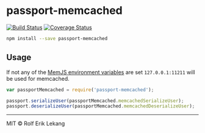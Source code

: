 # passport-memcached

[![Build Status](https://travis-ci.org/relekang/passport-memcached.svg)](https://travis-ci.org/relekang/passport-memcached)
[![Coverage Status](https://coveralls.io/repos/relekang/passport-memcached/badge.png)](https://coveralls.io/r/relekang/passport-memcached)

```bash
npm install --save passport-memcached
```

## Usage

If not any of the [MemJS environment variables](https://github.com/alevy/memjs/blob/master/README.md#configuration) are set `127.0.0.1:11211` will be used for memcached.

```javascript
var passportMemcached = require('passport-memcached');

passport.serializeUser(passportMemcached.memcachedSerializeUser);
passport.deserializeUser(passportMemcached.memcachedDeserializeUser);

```

--------
MIT © Rolf Erik Lekang

